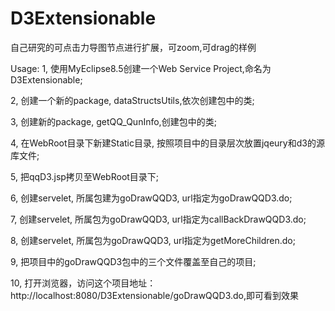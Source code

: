 # D3Extensionable
自己研究的可点击力导图节点进行扩展，可zoom,可drag的样例

Usage:
1, 使用MyEclipse8.5创建一个Web Service Project,命名为 D3Extensionable; 

2, 创建一个新的package, dataStructsUtils,依次创建包中的类;

3, 创建新的package, getQQ_QunInfo,创建包中的类;

4, 在WebRoot目录下新建Static目录, 按照项目中的目录层次放置jqeury和d3的源库文件;

5, 把qqD3.jsp拷贝至WebRoot目录下;

6, 创建servelet, 所属包建为goDrawQQD3, url指定为goDrawQQD3.do;

7, 创建servelet, 所属包为goDrawQQD3, url指定为callBackDrawQQD3.do;

8, 创建servelet, 所属包为goDrawQQD3, url指定为getMoreChildren.do;

9, 把项目中的goDrawQQD3包中的三个文件覆盖至自己的项目;

10, 打开浏览器，访问这个项目地址：http://localhost:8080/D3Extensionable/goDrawQQD3.do,即可看到效果

